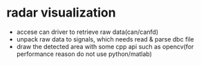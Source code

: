 # radar visualization
- accese can driver to retrieve raw data(can/canfd)
- unpack raw data to signals, which needs read & parse dbc file
- draw the detected area with some cpp api such as opencv(for performance reason do not use python/matlab)